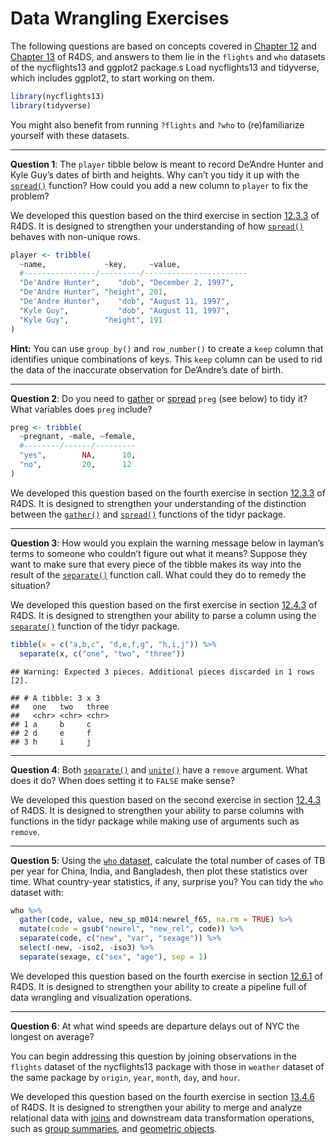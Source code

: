 Data Wrangling Exercises
================

The following questions are based on concepts covered in
[Chapter 12](http://r4ds.had.co.nz/tidy-data.html) and
[Chapter 13](http://r4ds.had.co.nz/relational-data.html) of R4DS, and
answers to them lie in the `flights` and `who` datasets of the
nycflights13 and ggplot2 package.s Load nycflights13 and tidyverse,
which includes ggplot2, to start working on them.

``` r
library(nycflights13)
library(tidyverse)
```

You might also benefit from running `?flights` and `?who` to
(re)familiarize yourself with these datasets.

-----

**Question 1**: The `player` tibble below is meant to record De’Andre
Hunter and Kyle Guy’s dates of birth and heights. Why can’t you tidy it
up with the [`spread()`](http://r4ds.had.co.nz/tidy-data.html#spreading)
function? How could you add a new column to `player` to fix the problem?

We developed this question based on the third exercise in section
[12.3.3](http://r4ds.had.co.nz/tidy-data.html#exercises-22) of R4DS. It
is designed to strengthen your understanding of how
[`spread()`](http://r4ds.had.co.nz/tidy-data.html#spreading) behaves
with non-unique rows.

``` r
player <- tribble(
  ~name,             ~key,     ~value,
  #----------------/---------/-----------------------
  "De'Andre Hunter",    "dob", "December 2, 1997",
  "De'Andre Hunter", "height", 201,
  "De'Andre Hunter",    "dob", "August 11, 1997",
  "Kyle Guy",           "dob", "August 11, 1997",
  "Kyle Guy",        "height", 191
)
```

**Hint:** You can use `group_by()` and `row_number()` to create a `keep`
column that identifies unique combinations of keys. This `keep` column
can be used to rid the data of the inaccurate observation for De’Andre’s
date of birth.

-----

**Question 2**: Do you need to
[gather](http://r4ds.had.co.nz/tidy-data.html#gathering) or
[spread](http://r4ds.had.co.nz/tidy-data.html#spreading) `preg` (see
below) to tidy it? What variables does `preg` include?

``` r
preg <- tribble(
  ~pregnant, ~male, ~female,
  #--------/------/---------
  "yes",        NA,      10,
  "no",         20,      12
)
```

We developed this question based on the fourth exercise in section
[12.3.3](http://r4ds.had.co.nz/tidy-data.html#exercises-22) of R4DS. It
is designed to strengthen your understanding of the distinction between
the [`gather()`](http://r4ds.had.co.nz/tidy-data.html#gathering) and
[`spread()`](http://r4ds.had.co.nz/tidy-data.html#spreading) functions
of the tidyr package.

-----

**Question 3**: How would you explain the warning message below in
layman’s terms to someone who couldn’t figure out what it means? Suppose
they want to make sure that every piece of the tibble makes its way into
the result of the
[`separate()`](http://r4ds.had.co.nz/tidy-data.html#separate) function
call. What could they do to remedy the situation?

We developed this question based on the first exercise in section
[12.4.3](http://r4ds.had.co.nz/tidy-data.html#exercises-23) of R4DS. It
is designed to strengthen your ability to parse a column using the
[`separate()`](http://r4ds.had.co.nz/tidy-data.html#separate) function
of the tidyr package.

``` r
tibble(x = c("a,b,c", "d,e,f,g", "h,i,j")) %>% 
  separate(x, c("one", "two", "three"))
```

    ## Warning: Expected 3 pieces. Additional pieces discarded in 1 rows [2].

    ## # A tibble: 3 x 3
    ##   one   two   three
    ##   <chr> <chr> <chr>
    ## 1 a     b     c    
    ## 2 d     e     f    
    ## 3 h     i     j

-----

**Question 4**: Both
[`separate()`](http://r4ds.had.co.nz/tidy-data.html#separate) and
[`unite()`](http://r4ds.had.co.nz/tidy-data.html#unite) have a `remove`
argument. What does it do? When does setting it to `FALSE` make sense?

We developed this question based on the second exercise in section
[12.4.3](http://r4ds.had.co.nz/tidy-data.html#exercises-23) of R4DS. It
is designed to strengthen your ability to parse columns with functions
in the tidyr package while making use of arguments such as `remove`.

-----

**Question 5**: Using the [`who`
dataset](http://r4ds.had.co.nz/tidy-data.html#case-study), calculate the
total number of cases of TB per year for China, India, and Bangladesh,
then plot these statistics over time. What country-year statistics, if
any, surprise you? You can tidy the `who` dataset with:

``` r
who %>%
  gather(code, value, new_sp_m014:newrel_f65, na.rm = TRUE) %>% 
  mutate(code = gsub("newrel", "new_rel", code)) %>%
  separate(code, c("new", "var", "sexage")) %>% 
  select(-new, -iso2, -iso3) %>% 
  separate(sexage, c("sex", "age"), sep = 1)
```

We developed this question based on the fourth exercise in section
[12.6.1](http://r4ds.had.co.nz/tidy-data.html#exercises-25) of R4DS. It
is designed to strengthen your ability to create a pipeline full of data
wrangling and visualization operations.

-----

**Question 6**: At what wind speeds are departure delays out of NYC the
longest on average?

You can begin addressing this question by joining observations in the
`flights` dataset of the nycflights13 package with those in `weather`
dataset of the same package by `origin`, `year`, `month`, `day`, and
`hour`.

We developed this question based on the fourth exercise in section
[13.4.6](http://r4ds.had.co.nz/relational-data.html#exercises-28) of
R4DS. It is designed to strengthen your ability to merge and analyze
relational data with
[joins](http://r4ds.had.co.nz/relational-data.html#inner-join) and
downstream data transformation operations, such as [group
summaries](http://r4ds.had.co.nz/transform.html#grouped-summaries-with-summarise),
and [geometric
objects](https://r4ds.had.co.nz/data-visualisation.html#geometric-objects).
